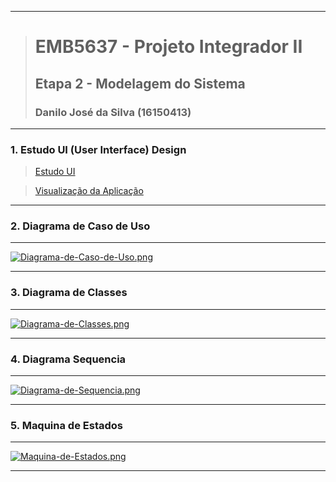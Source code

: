 ------------

># EMB5637 - Projeto Integrador II
>## Etapa 2 - Modelagem do Sistema
>### Danilo José da Silva (16150413)

------------

### 1. Estudo UI (User Interface) Design

>[Estudo UI]( https://www.figma.com/file/mIYPWLLYszDDN1gKbmrCbu/Etapa-2---Modelagem-do-Sistema?node-id=0%3A1 "Estudo UI")

>[Visualização da Aplicação](  https://www.figma.com/proto/mIYPWLLYszDDN1gKbmrCbu/Etapa-2---Modelagem-do-Sistema?node-id=3%3A14&scaling=scale-down&page-id=0%3A1&starting-point-node-id=3%3A14 "Visualização da Aplicação")

------------

### 2. Diagrama de Caso de Uso

------------

[![Diagrama-de-Caso-de-Uso.png](https://i.postimg.cc/vmvRsh1T/Diagrama-de-Caso-de-Uso.png)](https://postimg.cc/NyLC81kv)

------------

### 3. Diagrama de Classes

------------

[![Diagrama-de-Classes.png](https://i.postimg.cc/Vk8mPd77/Diagrama-de-Classes.png)](https://postimg.cc/GHqZkhnY)

------------

### 4. Diagrama Sequencia

------------

[![Diagrama-de-Sequencia.png](https://i.postimg.cc/XNBbZwmH/Diagrama-de-Sequencia.png)](https://postimg.cc/mh4qJFbC)

------------

### 5. Maquina de Estados

------------

[![Maquina-de-Estados.png](https://i.postimg.cc/Gpp0bYvj/Maquina-de-Estados.png)](https://postimg.cc/68Fb08j7)

------------